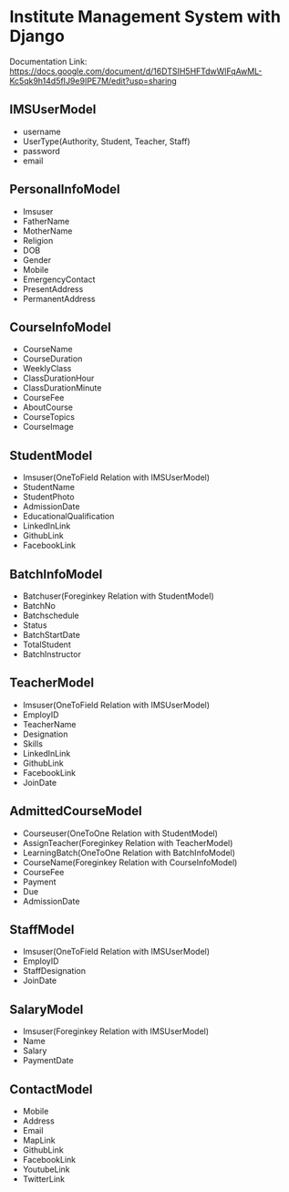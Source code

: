 # Institute Management System with Django

Documentation Link: https://docs.google.com/document/d/16DTSIH5HFTdwWlFqAwML-Kc5qk9h14d5fIJ9e9IPE7M/edit?usp=sharing

## IMSUserModel
- username
- UserType(Authority, Student, Teacher, Staff)
- password
- email

## PersonalInfoModel
- Imsuser
- FatherName
- MotherName
- Religion
- DOB
- Gender
- Mobile
- EmergencyContact
- PresentAddress
- PermanentAddress

## CourseInfoModel
- CourseName
- CourseDuration
- WeeklyClass
- ClassDurationHour
- ClassDurationMinute
- CourseFee
- AboutCourse
- CourseTopics
- CourseImage

## StudentModel
- Imsuser(OneToField Relation with IMSUserModel)
- StudentName
- StudentPhoto
- AdmissionDate
- EducationalQualification
- LinkedInLink
- GithubLink
- FacebookLink

## BatchInfoModel
- Batchuser(Foreginkey Relation with StudentModel)
- BatchNo
- Batchschedule
- Status
- BatchStartDate
- TotalStudent
- BatchInstructor

## TeacherModel
- Imsuser(OneToField Relation with IMSUserModel)
- EmployID
- TeacherName
- Designation
- Skills
- LinkedInLink
- GithubLink
- FacebookLink
- JoinDate

## AdmittedCourseModel
- Courseuser(OneToOne Relation with StudentModel)
- AssignTeacher(Foreginkey Relation with TeacherModel)
- LearningBatch(OneToOne Relation with BatchInfoModel)
- CourseName(Foreginkey Relation with CourseInfoModel)
- CourseFee
- Payment
- Due
- AdmissionDate

## StaffModel
- Imsuser(OneToField Relation with IMSUserModel)
- EmployID
- StaffDesignation
- JoinDate

## ‍SalaryModel
- Imsuser(Foreginkey Relation with IMSUserModel)
- Name
- Salary
- PaymentDate

## ContactModel
- Mobile
- Address
- Email
- MapLink
- GithubLink
- FacebookLink
- YoutubeLink
- TwitterLink
